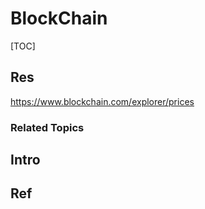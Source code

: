 # BlockChain

[TOC]



## Res
https://www.blockchain.com/explorer/prices


### Related Topics



## Intro



## Ref

